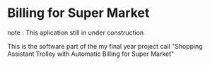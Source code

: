 # Billing for Super Market
note : This aplication still in under construction

This is the software part of the my final year project call "Shopping Assistant Trolley with Automatic Billing for Super Market"
